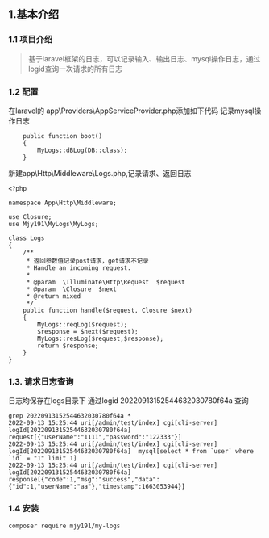 ## 1.基本介绍
### 1.1 项目介绍
> 基于laravel框架的日志，可以记录输入、输出日志、mysql操作日志，通过logid查询一次请求的所有日志
### 1.2 配置
在laravel的 app\Providers\AppServiceProvider.php添加如下代码
记录mysql操作日志
```
    public function boot()
    {
        MyLogs::dBLog(DB::class);
    }
```

新建app\Http\Middleware\Logs.php,记录请求、返回日志

```
<?php

namespace App\Http\Middleware;

use Closure;
use Mjy191\MyLogs\MyLogs;

class Logs
{
    /**
     * 返回参数值记录post请求，get请求不记录
     * Handle an incoming request.
     *
     * @param  \Illuminate\Http\Request  $request
     * @param  \Closure  $next
     * @return mixed
     */
    public function handle($request, Closure $next)
    {
        MyLogs::reqLog($request);
        $response = $next($request);
        MyLogs::resLog($request,$response);
        return $response;
    }
}
```

### 1.3. 请求日志查询
日志均保存在logs目录下
通过logid 20220913152544632030780f64a 查询
```$xslt
grep 20220913152544632030780f64a *
2022-09-13 15:25:44 uri[/admin/test/index] cgi[cli-server] logId[20220913152544632030780f64a]  request[{"userName":"1111","password":"122333"}]
2022-09-13 15:25:44 uri[/admin/test/index] cgi[cli-server] logId[20220913152544632030780f64a]  mysql[select * from `user` where `id` = "1" limit 1]
2022-09-13 15:25:44 uri[/admin/test/index] cgi[cli-server] logId[20220913152544632030780f64a]  response[{"code":1,"msg":"success","data":{"id":1,"userName":"aa"},"timestamp":1663053944}]
```

### 1.4 安装
```
composer require mjy191/my-logs
```

